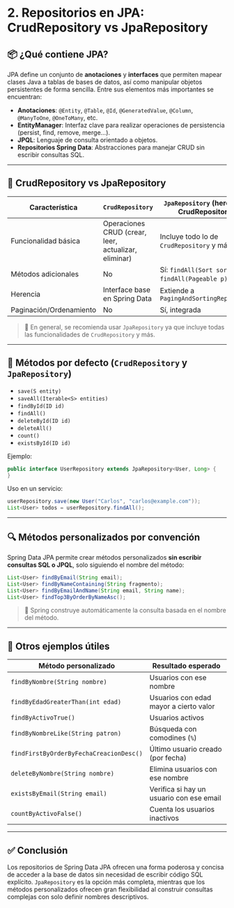 # 2. Repositorios en JPA: CrudRepository vs JpaRepository

## 📦 ¿Qué contiene JPA?

JPA define un conjunto de **anotaciones** y **interfaces** que permiten mapear clases Java a tablas de bases de datos, así como manipular objetos persistentes de forma sencilla. Entre sus elementos más importantes se encuentran:

- **Anotaciones**: `@Entity`, `@Table`, `@Id`, `@GeneratedValue`, `@Column`, `@ManyToOne`, `@OneToMany`, etc.
- **EntityManager**: Interfaz clave para realizar operaciones de persistencia (persist, find, remove, merge...).
- **JPQL**: Lenguaje de consulta orientado a objetos.
- **Repositorios Spring Data**: Abstracciones para manejar CRUD sin escribir consultas SQL.

---

## 🧩 CrudRepository vs JpaRepository

| Característica          | `CrudRepository`                          | `JpaRepository` (hereda de CrudRepository)       |
|-------------------------|--------------------------------------------|--------------------------------------------------|
| Funcionalidad básica     | Operaciones CRUD (crear, leer, actualizar, eliminar) | Incluye todo lo de `CrudRepository` y más       |
| Métodos adicionales     | No                                          | Sí: `findAll(Sort sort)`, `findAll(Pageable p)`, etc. |
| Herencia                | Interface base en Spring Data              | Extiende a `PagingAndSortingRepository`          |
| Paginación/Ordenamiento | No                                          | Sí, integrada                                    |

> 📌 En general, se recomienda usar `JpaRepository` ya que incluye todas las funcionalidades de `CrudRepository` y más.

---

## 🔁 Métodos por defecto (`CrudRepository` y `JpaRepository`)

- `save(S entity)`  
- `saveAll(Iterable<S> entities)`  
- `findById(ID id)`  
- `findAll()`  
- `deleteById(ID id)`  
- `deleteAll()`  
- `count()`  
- `existsById(ID id)`

Ejemplo:

```java
public interface UserRepository extends JpaRepository<User, Long> {
}
```

Uso en un servicio:

```java
userRepository.save(new User("Carlos", "carlos@example.com"));
List<User> todos = userRepository.findAll();
```

---

## 🔍 Métodos personalizados por convención

Spring Data JPA permite crear métodos personalizados **sin escribir consultas SQL o JPQL**, solo siguiendo el nombre del método:

```java
List<User> findByEmail(String email);
List<User> findByNameContaining(String fragmento);
List<User> findByEmailAndName(String email, String name);
List<User> findTop3ByOrderByNameAsc();
```

> 📌 Spring construye automáticamente la consulta basada en el nombre del método.

---

## 🎯 Otros ejemplos útiles

| Método personalizado                    | Resultado esperado                       |
| --------------------------------------- | ---------------------------------------- |
| `findByNombre(String nombre)`           | Usuarios con ese nombre                  |
| `findByEdadGreaterThan(int edad)`       | Usuarios con edad mayor a cierto valor   |
| `findByActivoTrue()`                    | Usuarios activos                         |
| `findByNombreLike(String patron)`       | Búsqueda con comodines (`%`)             |
| `findFirstByOrderByFechaCreacionDesc()` | Último usuario creado (por fecha)        |
| `deleteByNombre(String nombre)`         | Elimina usuarios con ese nombre          |
| `existsByEmail(String email)`           | Verifica si hay un usuario con ese email |
| `countByActivoFalse()`                  | Cuenta los usuarios inactivos            |

---

## ✅ Conclusión

Los repositorios de Spring Data JPA ofrecen una forma poderosa y concisa de acceder a la base de datos sin necesidad de escribir código SQL explícito. `JpaRepository` es la opción más completa, mientras que los métodos personalizados ofrecen gran flexibilidad al construir consultas complejas con solo definir nombres descriptivos.

